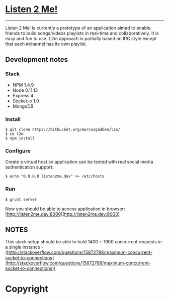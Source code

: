 # [Listen 2 Me!](http://listen2me.io/)
---
Listen 2 Me! is currently a prototype of an application aimed to enable friends to build songs/videos playlists in real-time and collaboratively.
It is easy and fun to use. L2m approach is partially based on IRC style except that each #channel has its own playlist.

## Development notes

### Stack

- NPM 1.4.9
- Node 0.11.13
- Express 4
- Socket.io 1.0
- MongoDB

### Install

```
$ git clone https://bitbucket.org/marcusgadbem/l2m/
$ cd l2m
$ npm install
```

### Configure

Create a virtual host so application can be tested with real social media authentication support:

```
$ echo "0.0.0.0 listen2me.dev" >> /etc/hosts
```

### Run

```
$ grunt server
```
Now you should be able to access application in browser: [http://listen2me.dev:8000](http://listen2me.dev:8000)

## NOTES

This stack setup should be able to hold 1400 ~ 1900 concurrent requests in a single instance - ([http://stackoverflow.com/questions/15872788/maximum-concurrent-socket-io-connections](http://stackoverflow.com/questions/15872788/maximum-concurrent-socket-io-connections))

# Copyright


